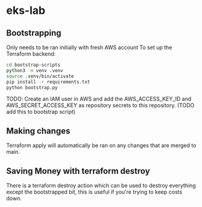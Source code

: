 # eks-lab

## Bootstrapping
Only needs to be ran initially with fresh AWS account
To set up the Terraform backend:

```bash
cd bootstrap-scripts
python3 -m venv .venv
source .venv/bin/activate
pip install -r requirements.txt
python bootstrap.py
```

TODO: Create an IAM user in AWS and add the AWS_ACCESS_KEY_ID and AWS_SECRET_ACCESS_KEY as repository secrets to this repository. (TODO add this to bootstrap script)

## Making changes
Terraform apply will automatically be ran on any changes that are merged to main.

## Saving Money with terraform destroy
There is a terraform destroy action which can be used to destroy everything except the bootstrapped bit, this is useful if you're trying to keep costs down.